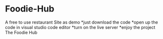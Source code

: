 # Foodie-Hub
A free to use restaurant Site as demo 
*just download the code
*open up the code in visual studio code editor
*turn on the live server
*enjoy the project
The Foodie Hub
